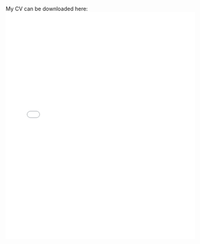 My CV can be downloaded here: <embed src="/assets/CV.pdf" width="500" height="600" type="application/pdf">
